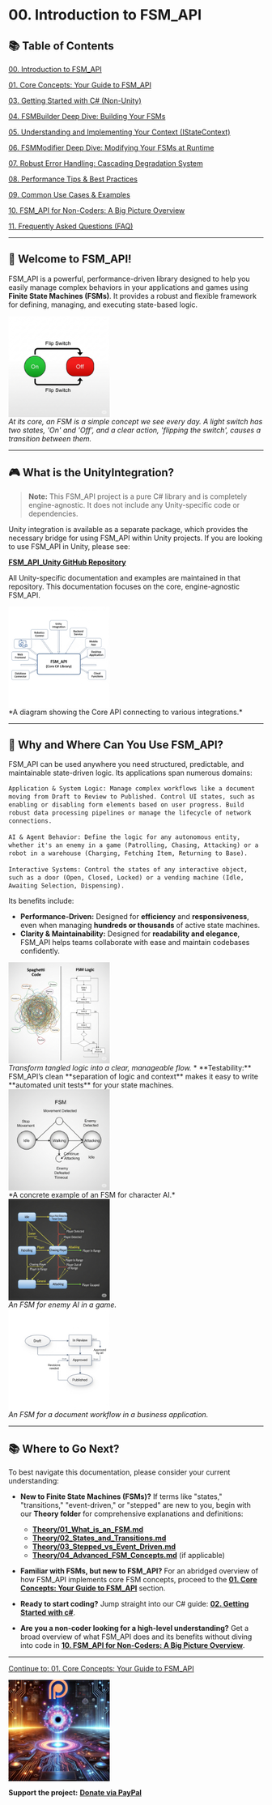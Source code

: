 # 00. Introduction to FSM_API

## 📚 Table of Contents

[00. Introduction to FSM_API](00_Introduction.md)

[01. Core Concepts: Your Guide to FSM_API](01_Core_Concepts.md)

[03. Getting Started with C# (Non-Unity)](03_Getting_Started_CSharp.md)

[04. FSMBuilder Deep Dive: Building Your FSMs](04_FSM_Builder_Deep_Dive.md)

[05. Understanding and Implementing Your Context (IStateContext)](05_Context_Implementation.md)

[06. FSMModifier Deep Dive: Modifying Your FSMs at Runtime](06_FSM_Modifier_Deep_Dive.md)

[07. Robust Error Handling: Cascading Degradation System](07_Error_Handling.md)

[08. Performance Tips & Best Practices](08_Performance_Tips.md)

[09. Common Use Cases & Examples](09_Common_Use_Cases.md)

[10. FSM_API for Non-Coders: A Big Picture Overview](10_Non_Coder_Overview.md)

[11. Frequently Asked Questions (FAQ)](11_FAQ.md)


---

## 👋 Welcome to FSM_API!

FSM_API is a powerful, performance-driven library designed to help you easily manage complex behaviors in your applications and games using **Finite State Machines (FSMs)**. It provides a robust and flexible framework for defining, managing, and executing state-based logic.

<a href="Visuals/Light_Switch_FSM.png" target="_blank">
    <img src="Visuals/Light_Switch_FSM.png" alt="Diagram of a simple light switch FSM" height="200" style="display: block;">
</a>
<em>At its core, an FSM is a simple concept we see every day. A light switch has two states, 'On' and 'Off', and a clear action, 'flipping the switch', causes a transition between them.</em>

---

## 🎮 What is the UnityIntegration?

> **Note:** This FSM_API project is a pure C# library and is completely engine-agnostic. It does not include any Unity-specific code or dependencies.

Unity integration is available as a separate package, which provides the necessary bridge for using FSM_API within Unity projects. If you are looking to use FSM_API in Unity, please see:

**[FSM_API_Unity GitHub Repository](https://github.com/TrentBest/FSM_API_Unity)**

All Unity-specific documentation and examples are maintained in that repository. This documentation focuses on the core, engine-agnostic FSM_API.

<a href="Visuals/API_vs_Integrations.png" target="_blank">
    <img src="Visuals/API_vs_Integrations.png" alt="Diagram of the FSM_API Ecosystem" height="200" style="display: block;">
</a>
*A diagram showing the Core API connecting to various integrations.*

---

## 🎯 Why and Where Can You Use FSM_API?

FSM_API can be used anywhere you need structured, predictable, and maintainable state-driven logic. Its applications span numerous domains:

    Application & System Logic: Manage complex workflows like a document moving from Draft to Review to Published. Control UI states, such as enabling or disabling form elements based on user progress. Build robust data processing pipelines or manage the lifecycle of network connections.

    AI & Agent Behavior: Define the logic for any autonomous entity, whether it's an enemy in a game (Patrolling, Chasing, Attacking) or a robot in a warehouse (Charging, Fetching Item, Returning to Base).

    Interactive Systems: Control the states of any interactive object, such as a door (Open, Closed, Locked) or a vending machine (Idle, Awaiting Selection, Dispensing).

Its benefits include:
* **Performance-Driven:** Designed for **efficiency** and **responsiveness**, even when managing **hundreds or thousands** of active state machines.
* **Clarity & Maintainability:** Designed for **readability and elegance**, FSM_API helps teams collaborate with ease and maintain codebases confidently.
<a href="Visuals/Clarity_Comparison.png" target="_blank">
    <img src="Visuals/Clarity_Comparison.png" alt="Diagram comparing tangled spaghetti code to a clean FSM flowchart" height="200" style="display: block;">
</a>
<em>Transform tangled logic into a clear, manageable flow.</em>
* **Testability:** FSM_API’s clean **separation of logic and context** makes it easy to write **automated unit tests** for your state machines.

<a href="Visuals/FSM.png" target="_blank">
    <img src="Visuals/FSM.png" alt="Visual of a Finite State Machine" height="200" style="display: block;">
</a>
*A concrete example of an FSM for character AI.*
<a href="Visuals/Character_AI_FSM.png" target="_blank">
    <img src="Visuals/Character_AI_FSM.png" alt="An FSM for enemy AI in a game" height="200" style="display: block;">
</a>
<em>An FSM for enemy AI in a game.</em>

<a href="Visuals/Document_Workflow_FSM.png" target="_blank">
    <img src="Visuals/Document_Workflow_FSM.png" alt="An FSM for a document workflow in a business application" height="200" style="display: block;">
</a>
<em>An FSM for a document workflow in a business application.</em>

---

## 📚 Where to Go Next?

To best navigate this documentation, please consider your current understanding:

* **New to Finite State Machines (FSMs)?**
    If terms like "states," "transitions," "event-driven," or "stepped" are new to you, begin with our **Theory folder** for comprehensive explanations and definitions:
    * **[Theory/01_What_is_an_FSM.md](Theory/01_What_is_an_FSM.md)**
    * **[Theory/02_States_and_Transitions.md](Theory/02_States_and_Transitions.md)**
    * **[Theory/03_Stepped_vs_Event_Driven.md](Theory/03_Stepped_vs_Event_Driven.md)**
    * **[Theory/04_Advanced_FSM_Concepts.md](Theory/04_Advanced_FSM_Concepts.md)** (if applicable)

* **Familiar with FSMs, but new to FSM_API?**
    For an abridged overview of how FSM_API implements core FSM concepts, proceed to the **[01. Core Concepts: Your Guide to FSM_API](01_Core_Concepts.md)** section.

* **Ready to start coding?**
    Jump straight into our C# guide: **[02. Getting Started with c#](/User%20Guide/03_Getting_Started_CSharp.md)**.

* **Are you a non-coder looking for a high-level understanding?**
    Get a broad overview of what FSM_API does and its benefits without diving into code in **[10. FSM_API for Non-Coders: A Big Picture Overview](10_Non_Coder_Overview.md)**.

---

[Continue to: 01. Core Concepts: Your Guide to FSM_API](01_Core_Concepts.md)


<a href="https://www.patreon.com/TheSingularityWorkshop" target="_blank">
    <img src="Branding/TheSingularityWorkshop.png" alt="Support The Singularity Workshop on Patreon" height="200" style="display: block;">
</a>

**Support the project:** [**Donate via PayPal**](https://www.paypal.com/donate/?hosted_button_id=3Z7263LCQMV9J)